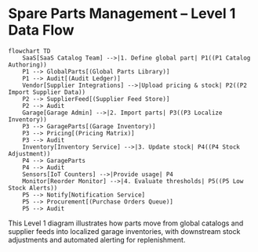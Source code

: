# Spare Parts Management – Level 1 Data Flow

```mermaid
flowchart TD
    SaaS[SaaS Catalog Team] -->|1. Define global part| P1((P1 Catalog Authoring))
    P1 --> GlobalParts[(Global Parts Library)]
    P1 --> Audit[(Audit Ledger)]
    Vendor[Supplier Integrations] -->|Upload pricing & stock| P2((P2 Import Supplier Data))
    P2 --> SupplierFeed[(Supplier Feed Store)]
    P2 --> Audit
    Garage[Garage Admin] -->|2. Import parts| P3((P3 Localize Inventory))
    P3 --> GarageParts[(Garage Inventory)]
    P3 --> Pricing[(Pricing Matrix)]
    P3 --> Audit
    Inventory[Inventory Service] -->|3. Update stock| P4((P4 Stock Adjustment))
    P4 --> GarageParts
    P4 --> Audit
    Sensors[IoT Counters] -->|Provide usage| P4
    Monitor[Reorder Monitor] -->|4. Evaluate thresholds| P5((P5 Low Stock Alerts))
    P5 --> Notify[Notification Service]
    P5 --> Procurement[(Purchase Orders Queue)]
    P5 --> Audit
```

This Level 1 diagram illustrates how parts move from global catalogs and supplier feeds into localized garage inventories, with downstream stock adjustments and automated alerting for replenishment.
